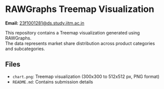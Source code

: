 # RAWGraphs Treemap Visualization

**Email:** 23f1001281@ds.study.iitm.ac.in  

This repository contains a Treemap visualization generated using RAWGraphs.  
The data represents market share distribution across product categories and subcategories.  

## Files
- `chart.png`: Treemap visualization (300x300 to 512x512 px, PNG format)
- `README.md`: Contains submission details
